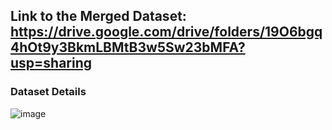 ## Link to the Merged Dataset: https://drive.google.com/drive/folders/19O6bgq4hOt9y3BkmLBMtB3w5Sw23bMFA?usp=sharing
### Dataset Details
![image](https://user-images.githubusercontent.com/66789313/197843123-8d349a24-e0f5-46fd-bedd-53ed6250bd5c.png)


